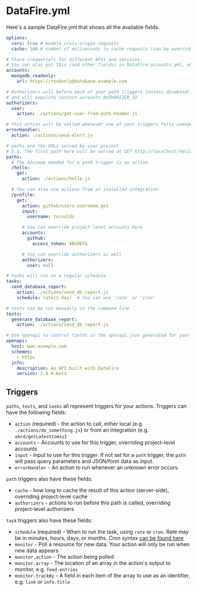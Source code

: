 # DataFire.yml

Here's a sample DataFire.yml that shows all the available fields.

```yaml
options:
  cors: true # enable cross-origin requests
  cache: 100 # number of millseconds to cache requests (can be overridden for each path)

# Store credentials for different APIs and services.
# You can also put this (and other fields) in DataFire-accounts.yml, which can be added to your .gitignore
accounts:
  mongodb_readonly:
    url: https://readonly@database.example.com

# Authorizers will before each of your path triggers (unless disabled),
# and will populate context.accounts.AUTHORIZER_ID
authorizers:
  user:
    action: ./actions/get-user-from-auth-header.js

# This action will be called whenever one of your triggers fails unexpectedly.
errorHandler:
  action: ./actions/send-alert.js

# paths are the URLs served by your project
# E.g. the first path here will be served at GET http://localhost/hello
paths:
  # The minimum needed for a path trigger is an action
  /hello:
    get:
      action: ./actions/hello.js

  # You can also use actions from an installed integration
  /profile:
    get:
      action: github/users.username.get
      input:
        username: torvalds

      # You can override project-level accounts here
      accounts:
        github:
          access_token: ABCDEFG

      # You can override authorizers as well
      authorizers:
        user: null

# tasks will run on a regular schedule
tasks:
  send_database_report:
    action: ./actions/send_db_report.js
    schedule: rate(1 day)  # You can use 'rate' or 'cron'

# tests can be run manually on the command line
tests:
  generate_database_report:
    action: ./actions/send_db_report.js

# Use openapi to control fields in the openapi.json generated for your project
openapi:
  host: www.example.com
  schemes:
    - https
  info:
    description: An API built with DataFire
    version: 2.0.0-beta

```

## Triggers
`paths`, `tests`, and `tasks` all represent triggers for your actions. Triggers can have the following fields:

* `action` (required) - the action to call, either local (e.g. `./actions/do_something.js`) or from an integration (e.g. `xkcd/getLatestComic`)
* `accounts` - Accounts to use for this trigger, overriding project-level accounts
* `input` - Input to use for this trigger. If not set for a `path` trigger, the `path` will pass query parameters and JSON/form data as input.
* `errorHandler` - An action to run whenever an unknown error occurs.

`path` triggers also have these fields:

* `cache` - how long to cache the result of this action (server-side), overriding project-level cache
* `authorizers` - actions to run before this path is called, overriding project-level authorizers

`task` triggers also have these fields:

* `schedule` (required) - When to run the task, using `rate` or `cron`. Rate may be in minutes, hours, days, or months. Cron syntax [can be found here](https://en.wikipedia.org/wiki/Cron)
* `monitor` - Poll a resource for new data. Your action will only be run when new data appears.
* `monitor.action` - The action being polled
* `monitor.array` - The location of an array in the action's output to monitor, e.g. `feed.entries`
* `monitor.trackBy` - A field in each item of the array to use as an identifier, e.g. `link` or `info.title`
